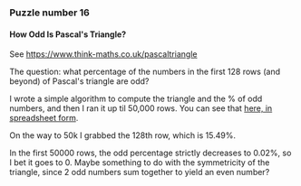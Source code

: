 ### Puzzle number 16
#### How Odd Is Pascal's Triangle?

See https://www.think-maths.co.uk/pascaltriangle

The question: what percentage of the numbers in the first 128 rows (and beyond) of Pascal's triangle are odd?

I wrote a simple algorithm to compute the triangle and the % of odd numbers, and then I ran it up til 50,000 rows. You can see that [here, in spreadsheet form](https://docs.google.com/spreadsheets/d/1iJn-21GBs9jcFEYkHxRg0FtP97RSB7JOwN85Q0-cd_k/edit?usp=sharing). 

On the way to 50k I grabbed the 128th row, which is 15.49%.

In the first 50000 rows, the odd percentage strictly decreases to 0.02%, so I bet it goes to 0. Maybe something to do with the symmetricity of the triangle, since 2 odd numbers sum together to yield an even number? 
